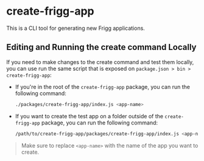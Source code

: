 # create-frigg-app

This is a CLI tool for generating new Frigg applications.

## Editing and Running the create command Locally

If you need to make changes to the create command and test them locally, you can use run the same script that is exposed on `package.json > bin > create-frigg-app`:

- If you're in the root of the `create-frigg-app` package, you can run the following command:

  ```sh
  ./packages/create-frigg-app/index.js <app-name>
  ```

- If you want to create the test app on a folder outside of the `create-frigg-app` package, you can run the following command:

  ```sh
  /path/to/create-frigg-app/packages/create-frigg-app/index.js <app-name>
  ```

> Make sure to replace `<app-name>` with the name of the app you want to create.
